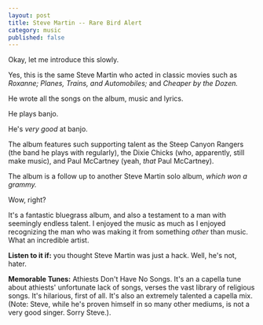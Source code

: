 ```yaml
---
layout: post
title: Steve Martin -- Rare Bird Alert
category: music
published: false
---
```


Okay, let me introduce this slowly.

Yes, this is the same Steve Martin who acted in classic movies such as *Roxanne; Planes, Trains, and Automobiles;* and *Cheaper by the Dozen.*

He wrote all the songs on the album, music and lyrics.

He plays banjo.

He's *very good* at banjo.

The album features such supporting talent as the Steep Canyon Rangers (the band he plays with regularly), the Dixie Chicks (who, apparently, still make music), and Paul McCartney (yeah, *that* Paul McCartney).

The album is a follow up to another Steve Martin solo album, *which won a grammy.*

Wow, right?

It's a fantastic bluegrass album, and also a testament to a man with seemingly endless talent. I enjoyed the music as much as I enjoyed recognizing the man who was making it from something *other* than music. What an incredible artist.

**Listen to it if:** you thought Steve Martin was just a hack. Well, he's not, hater.

**Memorable Tunes:** Athiests Don't Have No Songs. It's an a capella tune about athiests' unfortunate lack of songs, verses the vast library of religious songs. It's hilarious, first of all. It's also an extremely talented a capella mix. (Note: Steve, while he's proven himself in so many other mediums, is not a very good singer. Sorry Steve.).
